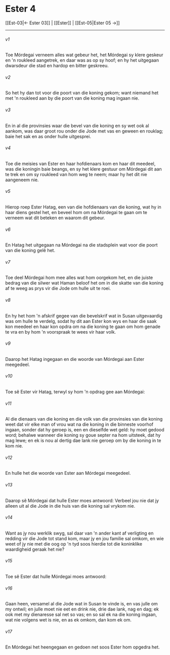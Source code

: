 # Ester 4

[[Est-03|← Ester 03]] | [[Ester]] | [[Est-05|Ester 05 →]]
***

###### v1
Toe Mórdegai verneem alles wat gebeur het, het Mórdegai sy klere geskeur en 'n roukleed aangetrek, en daar was as op sy hoof; en hy het uitgegaan dwarsdeur die stad en hardop en bitter geskreeu. 
###### v2
So het hy dan tot voor die poort van die koning gekom; want niemand het met 'n roukleed aan by die poort van die koning mag ingaan nie. 
###### v3
En in al die provinsies waar die bevel van die koning en sy wet ook al aankom, was daar groot rou onder die Jode met vas en geween en rouklag; baie het sak en as onder hulle uitgesprei. 
###### v4
Toe die meisies van Ester en haar hofdienaars kom en haar dit meedeel, was die koningin baie beangs, en sy het klere gestuur om Mórdegai dit aan te trek en om sy roukleed van hom weg te neem; maar hy het dit nie aangeneem nie. 
###### v5
Hierop roep Ester Hatag, een van die hofdienaars van die koning, wat hy in haar diens gestel het, en beveel hom om na Mórdegai te gaan om te verneem wat dit beteken en waarom dit gebeur. 
###### v6
En Hatag het uitgegaan na Mórdegai na die stadsplein wat voor die poort van die koning gelê het. 
###### v7
Toe deel Mórdegai hom mee alles wat hom oorgekom het, en die juiste bedrag van die silwer wat Haman beloof het om in die skatte van die koning af te weeg as prys vir die Jode om hulle uit te roei. 
###### v8
En hy het hom 'n afskrif gegee van die bevelskrif wat in Susan uitgevaardig was om hulle te verdelg, sodat hy dit aan Ester kon wys en haar die saak kon meedeel en haar kon opdra om na die koning te gaan om hom genade te vra en by hom 'n voorspraak te wees vir haar volk. 
###### v9
Daarop het Hatag ingegaan en die woorde van Mórdegai aan Ester meegedeel. 
###### v10
Toe sê Ester vir Hatag, terwyl sy hom 'n opdrag gee aan Mórdegai: 
###### v11
Al die dienaars van die koning en die volk van die provinsies van die koning weet dat vir elke man of vrou wat na die koning in die binneste voorhof ingaan, sonder dat hy geroep is, een en dieselfde wet geld: hy moet gedood word; behalwe wanneer die koning sy goue septer na hom uitsteek, dat hy mag lewe; en ek is nou al dertig dae lank nie geroep om by die koning in te kom nie. 
###### v12
En hulle het die woorde van Ester aan Mórdegai meegedeel. 
###### v13
Daarop sê Mórdegai dat hulle Ester moes antwoord: Verbeel jou nie dat jy alleen uit al die Jode in die huis van die koning sal vrykom nie. 
###### v14
Want as jy nou werklik swyg, sal daar van 'n ander kant af verligting en redding vir die Jode tot stand kom, maar jy en jou familie sal omkom, en wie weet of jy nie met die oog op 'n tyd soos hierdie tot die koninklike waardigheid geraak het nie? 
###### v15
Toe sê Ester dat hulle Mórdegai moes antwoord: 
###### v16
Gaan heen, versamel al die Jode wat in Susan te vinde is, en vas julle om my ontwil; en julle moet nie eet en drink nie, drie dae lank, nag en dag; ek ook met my dienaresse sal net so vas; en so sal ek na die koning ingaan, wat nie volgens wet is nie, en as ek omkom, dan kom ek om. 
###### v17
En Mórdegai het heengegaan en gedoen net soos Ester hom opgedra het. 
